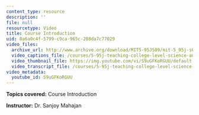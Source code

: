 ```yaml
---
content_type: resource
description: ''
file: null
resourcetype: Video
title: Course Introduction
uid: 8a6a0c4f-5799-c9ca-965c-288da7c77029
video_files:
  archive_url: http://www.archive.org/download/MIT5-95JS09/mit-5_95j-s09-intro_300k_pano.mp4
  video_captions_file: /courses/5-95j-teaching-college-level-science-and-engineering-spring-2009/9f26e9eb0c7b543690d46dd79d51e653_S9uGFKoRGUU.vtt
  video_thumbnail_file: https://img.youtube.com/vi/S9uGFKoRGUU/default.jpg
  video_transcript_file: /courses/5-95j-teaching-college-level-science-and-engineering-spring-2009/61f24314add9e296966020ba4a262825_S9uGFKoRGUU.pdf
video_metadata:
  youtube_id: S9uGFKoRGUU
---
```


**Topics covered:** Course Introduction

**Instructor:** Dr. Sanjoy Mahajan